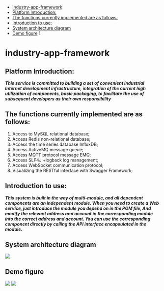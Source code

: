 * [industry\-app\-framework](#industry-app-framework)
* [Platform Introduction:](#platform-introduction)
* [The functions currently implemented are as follows:](#the-functions-currently-implemented-are-as-follows)
* [Introduction to use:](#introduction-to-use)
* [System architecture diagram](#system-architecture-diagram)
* [Demo figure](#demo-figure)
1
# industry-app-framework

## Platform Introduction:
***This service is committed to building a set of convenient industrial Internet development infrastructure, 
integration of the current high utilization of components, basic packaging, to facilitate the use of 
subsequent developers as their own responsibility***
## The functions currently implemented are as follows:
1. Access to MySQL relational database;
2. Access Redis non-relational database;
3. Access the time series database InfluxDB;
4. Access ActiveMQ message queue;
5. Access MQTT protocol message EMQ;
6. Access SLF4J +logback log management;
7. Access WebSocket communication protocol;
8. Visualizing the RESTful interface with Swagger Framework;

## Introduction to use:
***This system is built in the way of multi-module, and all dependent components are an independent module.
   When you need to create a Web service, just introduce the module you depend on in the POM file,
   And modify the relevant address and account in the corresponding module into the correct address and account.
   You can use the corresponding component directly by calling the API interface encapsulated in the module.***
   
## System architecture diagram
<img src="http://app-framework-images.qingdao.cosmoplat.com/images1.jpg"/>

## Demo figure
<img src="http://app-framework-images.qingdao.cosmoplat.com/1594035818208.jpg"/>
<img src="http://app-framework-images.qingdao.cosmoplat.com/1594035843023.jpg"/>

